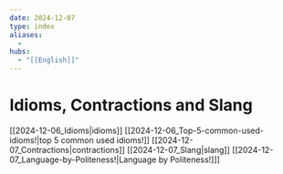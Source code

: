 ```yaml
---
date: 2024-12-07
type: index
aliases:
  -
hubs:
  - "[[English]]"
---
```


# Idioms, Contractions and Slang

[[2024-12-06_Idioms|idioms]]
[[2024-12-06_Top-5-common-used-idioms!|top 5 common used idioms!]]
[[2024-12-07_Contractions|contractions]]
[[2024-12-07_Slang|slang]]
[[2024-12-07_Language-by-Politeness!|Language by Politeness!]]]

